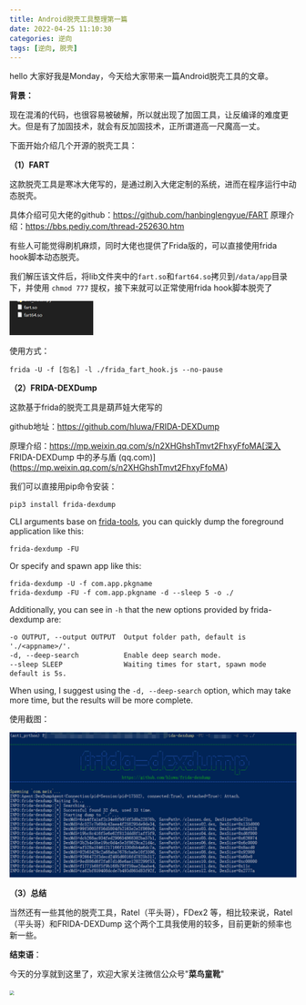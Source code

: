 ```yaml
---
title: Android脱壳工具整理第一篇
date: 2022-04-25 11:10:30
categories: 逆向
tags: [逆向, 脱壳]
---
```


hello 大家好我是Monday，今天给大家带来一篇Android脱壳工具的文章。

<!--more-->

**背景：**

现在混淆的代码，也很容易被破解，所以就出现了加固工具，让反编译的难度更大。但是有了加固技术，就会有反加固技术，正所谓道高一尺魔高一丈。

下面开始介绍几个开源的脱壳工具：

**（1）FART**

这款脱壳工具是寒冰大佬写的，是通过刷入大佬定制的系统，进而在程序运行中动态脱壳。

具体介绍可见大佬的github：https://github.com/hanbinglengyue/FART
原理介绍：https://bbs.pediy.com/thread-252630.htm

有些人可能觉得刷机麻烦，同时大佬也提供了Frida版的，可以直接使用frida hook脚本动态脱壳。

我们解压该文件后，将lib文件夹中的`fart.so`和`fart64.so`拷贝到`/data/app`目录下，并使用 `chmod 777` 提权，接下来就可以正常使用frida hook脚本脱壳了

<img src="./Android脱壳工具整理第一篇/1.jpg" style="zoom: 50%;" />



使用方式：

```
frida -U -f [包名] -l ./frida_fart_hook.js --no-pause
```



**（2）FRIDA-DEXDump**



这款基于frida的脱壳工具是葫芦娃大佬写的

github地址：https://github.com/hluwa/FRIDA-DEXDump

原理介绍：https://mp.weixin.qq.com/s/n2XHGhshTmvt2FhxyFfoMA[深入 FRIDA-DEXDump 中的矛与盾 (qq.com)](https://mp.weixin.qq.com/s/n2XHGhshTmvt2FhxyFfoMA)

我们可以直接用pip命令安装：

```
pip3 install frida-dexdump
```

CLI arguments base on [frida-tools](https://github.com/frida/frida-tools), you can quickly dump the foreground application like this:

```
frida-dexdump -FU
```

Or specify and spawn app like this:

```
frida-dexdump -U -f com.app.pkgname
frida-dexdump -FU -f com.app.pkgname -d --sleep 5 -o ./
```

Additionally, you can see in `-h` that the new options provided by frida-dexdump are:

```
-o OUTPUT, --output OUTPUT  Output folder path, default is './<appname>/'.
-d, --deep-search           Enable deep search mode.
--sleep SLEEP               Waiting times for start, spawn mode default is 5s.
```

When using, I suggest using the `-d, --deep-search` option, which may take more time, but the results will be more complete.



使用截图：

<img src="./Android脱壳工具整理第一篇/2.jpg" style="zoom: 50%;" />



**（3）总结**

当然还有一些其他的脱壳工具，Ratel（平头哥），FDex2 等，相比较来说，Ratel（平头哥）和FRIDA-DEXDump 这个两个工具我使用的较多，目前更新的频率也新一些。



**结束语**：

​	今天的分享就到这里了，欢迎大家关注微信公众号"**菜鸟童靴**"

<img src="./Android脱壳工具整理第一篇/微信.png" style="zoom: 50%;" />